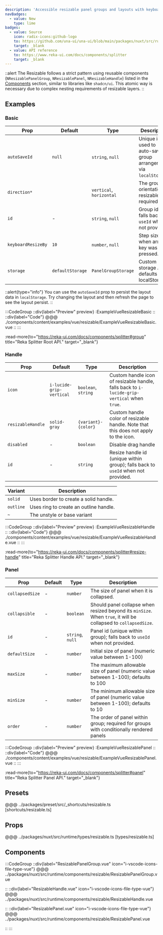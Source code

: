 ```yaml
---
description: 'Accessible resizable panel groups and layouts with keyboard support.'
navBadges:
  - value: New
    type: lime
badges:
  - value: Source
    icon: radix-icons:github-logo
    to: https://github.com/una-ui/una-ui/blob/main/packages/nuxt/src/runtime/components/resizable/ResizablePanelGroup.vue
    target: _blank
  - value: API reference
    to: https://www.reka-ui.com/docs/components/splitter
    target: _blank
---
```


::alert
The Resizable follows a strict pattern using reusable components (`NResizablePanelGroup`, `NResizablePanel`, `NResizableHandle`) listed in the [Components](#components) section, similar to libraries like `shadcn/ui`. This atomic way is necessary due to complex nesting requirements of resizable layers.
::

## Examples

### Basic

| Prop               | Default          | Type                     | Description                                                       |
| ------------------ | ---------------- | ------------------------ | ----------------------------------------------------------------- |
| `autoSaveId`       | `null`           | `string`, `null`         | Unique id used to auto-save group arrangement via `localStorage`. |
| `direction*`       |                  | `vertical`, `horizontal` | The group orientation of resizable; required prop                 |
| `id`               | -                | `string`, `null`         | Group id; falls back to `useId` when not provided.                |
| `keyboardResizeBy` | `10`             | `number`, `null`         | Step size when arrow key was pressed.                             |
| `storage`          | `defaultStorage` | `PanelGroupStorage`      | Custom storage API; defaults to localStorage                      |

::alert{type="info"}
You can use the `autoSaveId` prop to persist the layout data in `localStorage`. Try changing the layout and then refresh the page to see the layout persist.
::

:::CodeGroup
::div{label="Preview" preview}
:ExampleVueResizableBasic
::
::div{label="Code"}
@@@ ./components/content/examples/vue/resizable/ExampleVueResizableBasic.vue
::
:::

:read-more{to="https://reka-ui.com/docs/components/splitter#group" title="Reka Splitter Root API." target="_blank"}

### Handle

| Prop              | Default                  | Type                | Description                                                                                 |
| ----------------- | ------------------------ | ------------------- | ------------------------------------------------------------------------------------------- |
| `icon`            | `i-lucide-grip-vertical` | `boolean`, `string` | Custom handle icon of resizable handle, falls back to `i-lucide-grip-vertical` when `true`. |
| `resizableHandle` | `solid-gray`             | `{variant}-{color}` | Custom handle color of resizable handle. Note that this does not apply to the icon.         |
| `disabled`        | -                        | `boolean`           | Disable drag handle                                                                         |
| `id`              | -                        | `string`            | Resize handle id (unique within group); falls back to `useId` when not provided.            |

| Variant   | Description                            |
| --------- | -------------------------------------- |
| `solid`   | Uses border to create a solid handle.  |
| `outline` | Uses ring to create an outline handle. |
| `~`       | The unstyle or base variant            |

:::CodeGroup
::div{label="Preview" preview}
:ExampleVueResizableHandle
::
::div{label="Code"}
@@@ ./components/content/examples/vue/resizable/ExampleVueResizableHandle.vue
::
:::

:read-more{to="https://reka-ui.com/docs/components/splitter#resize-handle" title="Reka Splitter Handle API." target="_blank"}

### Panel

| Prop            | Default | Type             | Description                                                                                                    |
| --------------- | ------- | ---------------- | -------------------------------------------------------------------------------------------------------------- |
| `collapsedSize` | -       | `number`         | The size of panel when it is collapsed.                                                                        |
| `collapsible`   | -       | `boolean`        | Should panel collapse when resized beyond its `minSize`. When `true`, it will be collapsed to `collapsedSize`. |
| `id`            | -       | `string`, `null` | Panel id (unique within group); falls back to `useId` when not provided.                                       |
| `defaultSize`   | -       | `number`         | Initial size of panel (numeric value between 1-100)                                                            |
| `maxSize`       | -       | `number`         | The maximum allowable size of panel (numeric value between 1-100); defaults to 100                             |
| `minSize`       | -       | `number`         | The minimum allowable size of panel (numeric value between 1-100); defaults to 10                              |
| `order`         | -       | `number`         | The order of panel within group; required for groups with conditionally rendered panels                        |

:::CodeGroup
::div{label="Preview" preview}
:ExampleVueResizablePanel
::
::div{label="Code"}
@@@ ./components/content/examples/vue/resizable/ExampleVueResizablePanel.vue
::
:::

:read-more{to="https://reka-ui.com/docs/components/splitter#panel" title="Reka Splitter Panel API." target="_blank"}

## Presets

@@@ ../packages/preset/src/_shortcuts/resizable.ts [shortcuts/resizable.ts]

## Props

@@@ ../packages/nuxt/src/runtime/types/resizable.ts [types/resizable.ts]

## Components

:::CodeGroup
::div{label="ResizablePanelGroup.vue" icon="i-vscode-icons-file-type-vue"}
@@@ ../packages/nuxt/src/runtime/components/resizable/ResizablePanelGroup.vue

::
::div{label="ResizableHandle.vue" icon="i-vscode-icons-file-type-vue"}
@@@ ../packages/nuxt/src/runtime/components/resizable/ResizableHandle.vue

::
::div{label="ResizablePanel.vue" icon="i-vscode-icons-file-type-vue"}
@@@ ../packages/nuxt/src/runtime/components/resizable/ResizablePanel.vue

::
:::
